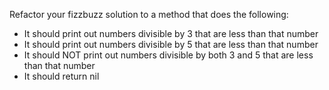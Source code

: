 Refactor your fizzbuzz solution to a method that does the following:

* It should print out numbers divisible by 3 that are less than that number
* It should print out numbers divisible by 5 that are less than that number
* It should NOT print out numbers divisible by both 3 and 5 that are less than that number
* It should return nil